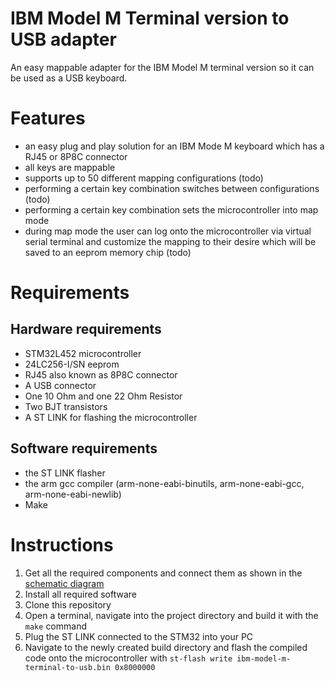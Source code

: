 # IBM Model M Terminal version to USB adapter
An easy mappable adapter for the IBM Model M terminal version so it can be used as a USB keyboard.

# Features
- an easy plug and play solution for an IBM Mode M keyboard which has a RJ45 or 8P8C connector
- all keys are mappable
- supports up to 50 different mapping configurations (todo)
- performing a certain key combination switches between configurations (todo)
- performing a certain key combination sets the microcontroller into map mode
- during map mode the user can log onto the microcontroller via virtual serial terminal and customize the mapping to their desire which will be saved to an eeprom memory chip (todo)

# Requirements
## Hardware requirements
 - STM32L452 microcontroller
 - 24LC256-I/SN eeprom
 - RJ45 also known as 8P8C connector
 - A USB connector
 - One 10 Ohm and one 22 Ohm Resistor
 - Two BJT transistors
 - A ST LINK for flashing the microcontroller
 
 ## Software requirements
 - the ST LINK flasher
 - the arm gcc compiler (arm-none-eabi-binutils, arm-none-eabi-gcc, arm-none-eabi-newlib)
 - Make
 
 # Instructions
 1. Get all the required components and connect them as shown in the [schematic diagram](https://github.com/Earl0fPudding/ibm-model-m-terminal-to-usb/raw/master/ibm-model-m-terminal-to-usb-schematic.pdf)
 2. Install all required software
 3. Clone this repository
 4. Open a terminal, navigate into the project directory and build it with the `make` command
 5. Plug the ST LINK connected to the STM32 into your PC
 6. Navigate to the newly created build directory and flash the compiled code onto the microcontroller with `st-flash write ibm-model-m-terminal-to-usb.bin 0x8000000`
